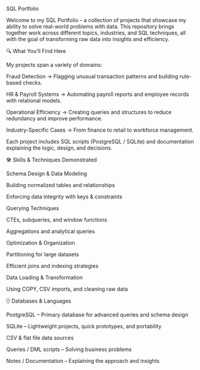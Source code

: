 SQL Portfolio

Welcome to my SQL Portfolio – a collection of projects that showcase my ability to solve real-world problems with data.
This repository brings together work across different topics, industries, and SQL techniques, all with the goal of transforming raw data into insights and efficiency.

🔍 What You’ll Find Here

My projects span a variety of domains:

Fraud Detection → Flagging unusual transaction patterns and building rule-based checks.

HR & Payroll Systems → Automating payroll reports and employee records with relational models.

Operational Efficiency → Creating queries and structures to reduce redundancy and improve performance.

Industry-Specific Cases → From finance to retail to workforce management.

Each project includes SQL scripts (PostgreSQL / SQLite) and documentation explaining the logic, design, and decisions.

🛠️ Skills & Techniques Demonstrated

Schema Design & Data Modeling

Building normalized tables and relationships

Enforcing data integrity with keys & constraints

Querying Techniques

CTEs, subqueries, and window functions

Aggregations and analytical queries

Optimization & Organization

Partitioning for large datasets

Efficient joins and indexing strategies

Data Loading & Transformation

Using COPY, CSV imports, and cleaning raw data

🗄️ Databases & Languages

PostgreSQL – Primary database for advanced queries and schema design

SQLite – Lightweight projects, quick prototypes, and portability

CSV & flat file data sources



Queries / DML scripts – Solving business problems

Notes / Documentation – Explaining the approach and insights
